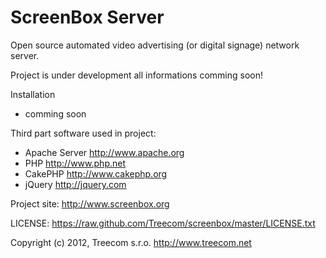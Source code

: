 ScreenBox Server
================

Open source automated video advertising (or digital signage) network server.


Project is under development all informations comming soon!

Installation

- comming soon


Third part software used in project:

 - Apache Server http://www.apache.org
 - PHP http://www.php.net
 - CakePHP http://www.cakephp.org 
 - jQuery http://jquery.com

Project site: http://www.screenbox.org

LICENSE:  https://raw.github.com/Treecom/screenbox/master/LICENSE.txt

Copyright (c) 2012, Treecom s.r.o. http://www.treecom.net

